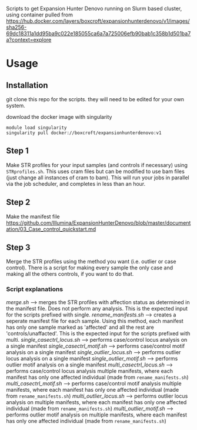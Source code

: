 Scripts to get Expansion Hunter Denovo running on Slurm based cluster, using container pulled from https://hub.docker.com/layers/boxcroft/expansionhunterdenovo/v1/images/sha256-69dc18311a1dd95ba9c022e185055ca6a7a725006efb90bab1c358b1d501ba7a?context=explore

# Usage
## Installation 
git clone this repo for the scripts. they will need to be edited for your own system.

download the docker image with singularity
```
module load singularity
singularity pull docker://boxcroft/expansionhunterdenovo:v1
```

## Step 1
Make STR profiles for your input samples (and controls if necessary) using `STRprofiles.sh`. This uses cram files but can be modified to use bam files (just change all instances of cram to bam). This will run your jobs in parallel via the job scheduler, and completes in less than an hour. 

## Step 2
Make the manifest file https://github.com/Illumina/ExpansionHunterDenovo/blob/master/documentation/03_Case_control_quickstart.md 

## Step 3
Merge the STR profiles using the method you want (i.e. outlier or case control). There is a script for making every sample the only case and making all the others controls, if you want to do that. 
### Script explanations
*merge.sh* --> merges the STR profiles with affection status as determined in the manifest file. Does not perform any analysis. This is the expected input for the scripts prefixed with single. 
*rename_manifests.sh* --> creates a seperate manifest file for each sample. Using this method, each manifest has only one sample marked as 'affected' and all the rest are 'controls/unaffacted'.  This is the expected input for the scripts prefixed with multi. 
*single_casectrl_locus.sh* --> performs case/control locus analysis on a single manifest
*single_casectrl_motif.sh* --> performs case/control motif analysis on a single manifest
*single_outlier_locus.sh* --> performs outlier locus analysis on a single manifest
*single_outlier_motif.sh* --> performs outlier motif analysis on a single manifest
*multi_casectrl_locus.sh* --> performs case/control locus analysis multiple manifests, where each manifest has only one affected individual (made from `rename_manifests.sh`)
*multi_casectrl_motif.sh* --> performs case/control motif analysis multiple manifests, where each manifest has only one affected individual (made from `rename_manifests.sh`)
*multi_outlier_locus.sh* --> performs outlier locus analysis on multiple manifests, where each manifest has only one affected individual (made from `rename_manifests.sh`)
*multi_outlier_motif.sh* --> performs outlier motif analysis on multiple manifests, where each manifest has only one affected individual (made from `rename_manifests.sh`)
